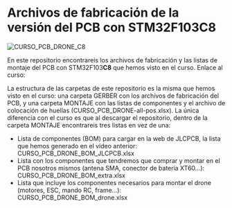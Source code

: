 # Archivos de fabricación de la versión del PCB con STM32F103C8

![CURSO_PCB_DRONE_C8](https://user-images.githubusercontent.com/46316984/147909668-d5800446-545d-4e27-b657-fd3ca0afd38e.png)

En este repositorio encontrareis los archivos de fabricación y las listas de montaje del PCB con STM32F103**C8** que hemos visto en el curso. Enlace al curso: 

La estructura de las carpetas de este repositorio es la misma que hemos visto en el curso: una carpeta GERBER con los archivos de fabricación del PCB, y una carpeta MONTAJE con las listas de componentes y el archivo de colocación de huellas (CURSO_PCB_DRONE-all-pos.xlsx). La única diferencia con el curso es que al descargar el repositorio, dentro de la carpeta MONTAJE encontrareis tres listas en vez de una:

- Lista de componentes (BOM) para cargar en la web de JLCPCB, la lista que hemos generado en el vídeo anterior: CURSO_PCB_DRONE_BOM_JLCPCB.xlsx
- Lista con los componentes que tendremos que comprar y montar en el PCB nosotros mismos (antena SMA, conector de batería XT60...): CURSO_PCB_DRONE_BOM_extra.xlsx
- Lista que incluye los componentes necesarios para montar el drone (motores, ESC, mando RC, frame...): CURSO_PCB_DRONE_BOM_drone.xlsx
